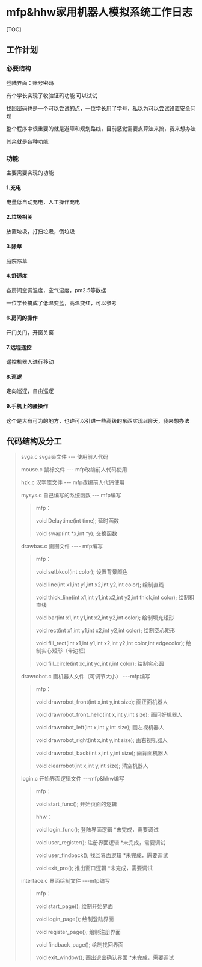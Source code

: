 # mfp&hhw家用机器人模拟系统工作日志

[TOC]

## 工作计划

### 必要结构

登陆界面：账号密码

有个学长实现了收验证码功能 可以试试

找回密码也是一个可以尝试的点，一位学长用了学号，私以为可以尝试设置安全问题

整个程序中很重要的就是避障和规划路线，目前感觉需要点算法来搞，我来想办法

其余就是各种功能

### 功能

主要需要实现的功能

#### 1.充电

电量低自动充电，人工操作充电

#### 2.垃圾相关

放置垃圾，打扫垃圾，倒垃圾

#### 3.除草

庭院除草

#### 4.舒适度

各房间空调温度，空气湿度，pm2.5等数据

一位学长搞成了低温变蓝，高温变红，可以参考

#### 6.房间的操作

开门关门，开窗关窗

#### 7.远程遥控

遥控机器人进行移动

#### 8.巡逻

定向巡逻，自由巡逻

#### 9.手机上的骚操作

这个是大有可为的地方，也许可以引进一些高级的东西实现ai聊天，我来想办法



## 代码结构及分工

> svga.c   svga头文件   --- 使用前人代码
>
> mouse.c   鼠标文件  ---  mfp改编前人代码使用
>
> hzk.c   汉字库文件   ---  mfp改编前人代码使用
>
> mysys.c   自己编写的系统函数   --- mfp编写
>
> >mfp：
> >
> >void Delaytime(int time);    延时函数
> >
> >void swap(int *x,int *y);   交换函数
>
> drawbas.c   画图文件   ---- mfp编写
>
> > mfp：
> >
> > void setbkcol(int color);   设置背景颜色
> >
> > void line(int x1,int y1,int x2,int y2,int color);   绘制直线
> >
> > void thick_line(int x1,int y1,int x2,int y2,int thick,int color);   绘制粗直线
> >
> > void bar(int x1,int y1,int x2,int y2,int color);   绘制填充矩形
> >
> > void rect(int x1,int y1,int x2,int y2,int color);   绘制空心矩形
> >
> > void fill_rect(int x1,int y1,int x2,int y2,int color,int edgecolor);   绘制实心矩形（带边框）
> >
> > void fill_circle(int xc,int yc,int r,int color);   绘制实心圆
>
> drawrobot.c   画机器人文件（可调节大小）   ---mfp编写
>
> >mfp：
> >
> >void drawrobot_front(int x,int y,int size);   画正面机器人
> >
> >void drawrobot_front_hello(int x,int y,int size);   画问好机器人
> >
> >void drawrobot_left(int x,int y,int size);   画左视机器人
> >
> >void drawrobot_right(int x,int y,int size);   画右视机器人
> >
> >void drawrobot_back(int x,int y,int size);   画背面机器人
> >
> >void clearrobot(int x,int y,int size);   清空机器人
>
> login.c   开始界面逻辑文件   ---mfp&hhw编写
>
> > mfp：
> >
> > void start_func();   开始页面的逻辑
> >
> > hhw：
> >
> > void login_func();   登陆界面逻辑   *未完成，需要调试
> >
> > void user_register();   注册界面逻辑   *未完成，需要调试
> >
> > void user_findback();   找回界面逻辑   *未完成，需要调试
> >
> > void exit_pro();   推出窗口逻辑   *未完成，需要调试
>
> interface.c   界面绘制文件   ---mfp编写
>
> > mfp：
> >
> > void start_page();   绘制开始界面
> >
> > void login_page();   绘制登陆界面
> >
> > void register_page();   绘制注册界面
> >
> > void findback_page();   绘制找回界面
> >
> > void exit_window();   画出退出确认界面   *未完成，需要调试

